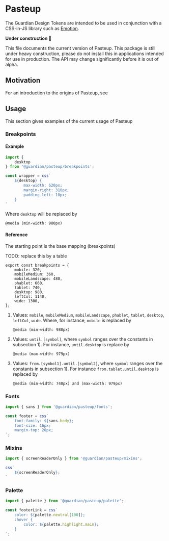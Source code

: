 # Pasteup

The Guardian Design Tokens are intended to be used in conjunction with a CSS-in-JS library such as [Emotion](https://emotion.sh). 

**Under construction 🚧**

This file documents the current version of Pasteup. This package is still under heavy construction, please do not install this in applications intended for use in production. The API may change significantly before it is out of alpha. 

## Motivation

For an introduction to the origins of Pasteup, see []()


## Usage

This section gives examples of the current usage of Pasteup

### Breakpoints

#### Example

```js
import {
    desktop
} from '@guardian/pasteup/breakpoints';

const wrapper = css`
    ${desktop} {
        max-width: 620px;
        margin-right: 310px;
        padding-left: 10px;
    }
`
```

Where `desktop` will be replaced by

```
@media (min-width: 980px)
```

#### Reference

The starting point is the base mapping (breakpoints)

TODO: replace this by a table

```
export const breakpoints = {
    mobile: 320,
    mobileMedium: 360,
    mobileLandscape: 480,
    phablet: 660,
    tablet: 740,
    desktop: 980,
    leftCol: 1140,
    wide: 1300,
};
```

1. Values: `mobile`, `mobileMedium`, `mobileLandscape`, `phablet`, `tablet`, `desktop`, `leftCol`, `wide`. Where, for instance, `mobile` is replaced by

	```
	@media (min-width: 980px)
	```
1. Values: `until.[symbol]`, where `symbol` ranges over the constants in subsection 1). For instance, `until.desktop` is replace by

	```
	@media (max-width: 979px)
	```
1. Values: `from.[symbol1].until.[symbol2]`, where `symbol` ranges over the constants in subsection 1). For instance `from.tablet.until.desktop` is replaced by

	```
	@media (min-width: 740px) and (max-width: 979px)
	```

### Fonts

```js
import { sans } from '@guardian/pasteup/fonts';

const footer = css`
    font-family: ${sans.body};
    font-size: 16px;
    margin-top: 20px;
`;
```

### Mixins

```js
import { screenReaderOnly } from '@guardian/pasteup/mixins';

css`
    ${screenReaderOnly};
`
```

### Palette

```js
import { palette } from '@guardian/pasteup/palette';

const footerLink = css`
    color: ${palette.neutral[100]};
    :hover {
        color: ${palette.highlight.main};
    }
`;

```
